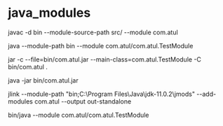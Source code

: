 # java_modules

javac -d bin --module-source-path src/ --module com.atul

java --module-path bin --module com.atul/com.atul.TestModule

jar -c --file=bin/com.atul.jar --main-class=com.atul.TestModule -C bin/com.atul .

java -jar bin/com.atul.jar

jlink --module-path "bin;C:\Program Files\Java\jdk-11.0.2\jmods" --add-modules com.atul --output out-standalone

bin/java --module com.atul/com.atul.TestModule
